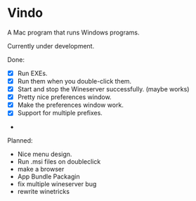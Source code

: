 # Vindo
A Mac program that runs Windows programs.

Currently under development.

Done:

 - [x] Run EXEs.
 - [x] Run them when you double-click them.
 - [x] Start and stop the Wineserver successfully. (maybe works)
 - [x] Pretty nice preferences window.
 - [x] Make the preferences window work.
 - [x] Support for multiple prefixes.
 - 
Planned:

 - Nice menu design.
 - Run .msi files on doubleclick
 - make a browser
 - App Bundle Packagin
 - fix multiple wineserver bug
 - rewrite winetricks
